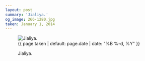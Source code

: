 ```yaml
---
layout: post
summary: 'Jialiya.'
og_image: 266-1280.jpg
taken: January 1, 2014
---
```


<figure class="post">
<img alt="Jialiya." sizes="(min-width: 700px) 50vw, calc(100vw - 2rem)" src="{{ site.assets_url }}/266-640.jpg" srcset="{{ site.assets_url }}/266-1280.jpg 1280w, {{ site.assets_url }}/266-960.jpg 960w, {{ site.assets_url }}/266-640.jpg 640w, {{ site.assets_url }}/266-320.jpg 320w"/>
<figcaption>
<time>{{ page.taken | default: page.date | date: "%B %-d, %Y" }}</time>
<p>Jialiya.</p>
</figcaption>
</figure>

